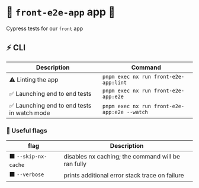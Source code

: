 # 🚀 `front-e2e-app` app 🚀

Cypress tests for our `front` app

## ⚡ CLI

| Description                                 | Command                                      |
| ------------------------------------------- | -------------------------------------------- |
| ⚠️ Linting the app                          | `pnpm exec nx run front-e2e-app:lint`        |
| ✅ Launching end to end tests               | `pnpm exec nx run front-e2e-app:e2e`         |
| ✅ Launching end to end tests in watch mode | `pnpm exec nx run front-e2e-app:e2e --watch` |

### 🔶 Useful flags

| flag                 | Description                                        |
| -------------------- | -------------------------------------------------- |
| ⬛ `--skip-nx-cache` | disables nx caching; the command will be ran fully |
| ⬛ `--verbose`       | prints additional error stack trace on failure     |
